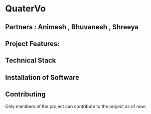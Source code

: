 # QuaterVo

**<Description>**
Partners : Animesh , Bhuvanesh , Shreeya
---

## Project Features:

## Technical Stack

## Installation of Software



## Contributing

Only members of the project can contribute to the project as of now.